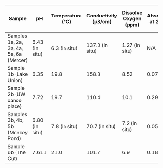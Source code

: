 |Sample|pH|Temperature (&deg;C)|Conductivity (&#181;S/cm)| Dissolve Oxygen (ppm)|Absorbance at 254 nm| Dissolved Organic Carbon (mg C/L)|
|-------|----|----|----|----|----|----|
Samples 1a, 2a, 3a, 4a, 5a, 6a (Mercer)| 6.43 (in situ) | 6.3 (in situ) | 137.0 (in situ) | 1.27 (in situ) | N/A | 54.4|
Sample 1b (Lake Union) | 6.35 | 19.8 | 158.3 | 8.52 | 0.0742 | 3.87 |
Sample 2b (UW canoe place) | 7.72 | 19.7 | 110.4 | 10.1 | 0.2995 | 2.53 |
Samples 3b, 4b, 5b (Monkey Pond) | 6.80 (in situ) | 7.8 (in situ) | 70.7 (in situ) | 7.2 (in situ) | 0.0504 | 3.1|
Sample 6b (The Cut) | 7.611 | 21.0 | 101.7 | 6.9 | 0.1809 | 2.0|

